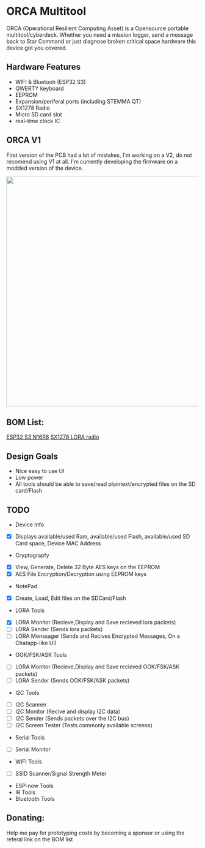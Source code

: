 # ORCA Multitool 

ORCA (Operational Resilient Computing Asset) is a Opensource portable multitool/cyberdeck. Whether you need a mission logger, send a message back to Star Command or just diagnose broken critical space hardware this device got you covered.

## Hardware Features
- WIFI & Bluetooh (ESP32 S3)
- QWERTY keyboard
- EEPROM
- Expansion/periferal ports (including STEMMA QT)
- SX1278 Radio
- Micro SD card slot
- real-time clock IC

## ORCA V1
First version of the PCB had a lot of mistakes, I'm working on a V2, do not recomend using V1 at all. I'm currently developing the firmware on a modded version of the device.

<p align="center">
<img src='./Photos/ORCA V1.png' width='600'>
</p>

## BOM List:
[ESP32 S3 N16R8](https://s.click.aliexpress.com/e/_DD4kUg9)
[SX1278 LORA radio](https://s.click.aliexpress.com/e/_DDBJqpf)

## Design Goals
- Nice easy to use UI
- Low power
- All tools should be able to save/read plaintext/encrypted files on the SD card/Flash
  
## TODO
- Device Info
- [x] Displays available/used Ram, available/used Flash, available/used SD Card space, Device MAC Address
- Cryptograpfy
- [x] View, Generate, Delete 32 Byte AES keys on the EEPROM
- [x] AES File Encryption/Decryption using EEPROM keys
- NotePad
- [x] Create, Load, Edit files on the SDCard/Flash
- LORA Tools
- [x] LORA Monitor (Recieve,Display and Save recieved lora packets)
- [ ] LORA Sender (Sends lora packets)
- [ ] LORA Menssager (Sends and Recives Encrypted Messages, On a Chatapp-like UI)
- OOK/FSK/ASK Tools
- [ ] LORA Monitor (Recieve,Display and Save recieved OOK/FSK/ASK packets)
- [ ] LORA Sender (Sends OOK/FSK/ASK packets)
- I2C Tools
- [ ] I2C Scanner
- [ ] I2C Monitor (Recive and display I2C data)
- [ ] I2C Sender (Sends packets over the I2C bus)
- [ ] I2C Screen Tester (Tests commonly available screens)
- Serial Tools
- [ ] Serial Monitor
- WIFI Tools
- [ ] SSID Scanner/Signal Strength Meter
- ESP-now Tools
- IR Tools
- Bluetooth Tools

## Donating:
Help me pay for prototyping costs by becoming a sponsor or using the referal link on the BOM list


